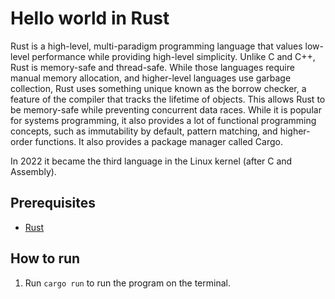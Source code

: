 # Hello world in Rust

Rust is a high-level, multi-paradigm programming language that values low-level performance while providing high-level simplicity. Unlike C and C++, Rust is memory-safe and thread-safe. While those languages require manual memory allocation, and higher-level languages use garbage collection, Rust uses something unique known as the borrow checker, a feature of the compiler that tracks the lifetime of objects. This allows Rust to be memory-safe while preventing concurrent data races. While it is popular for systems programming, it also provides a lot of functional programming concepts, such as immutability by default, pattern matching, and higher-order functions. It also provides a package manager called Cargo.

In 2022 it became the third language in the Linux kernel (after C and Assembly).

## Prerequisites

- [Rust](https://www.rust-lang.org/)

## How to run

1. Run `cargo run` to run the program on the terminal.

